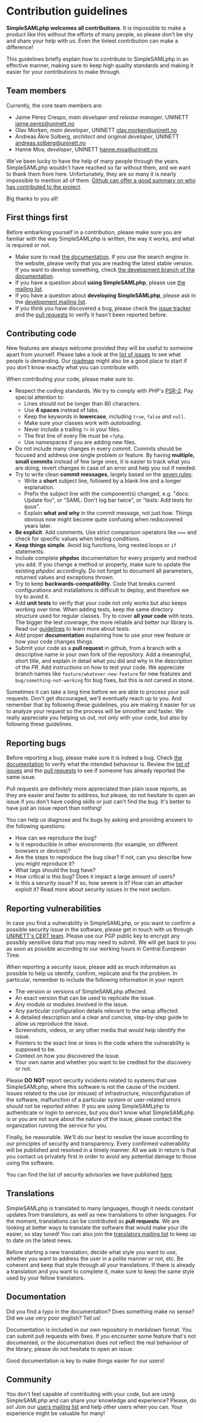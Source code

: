 # Contribution guidelines
**SimpleSAMLphp welcomes all contributions**. It is impossible to make a product like this without the efforts of many people, so please don't be shy and share your help with us. Even the tiniest contribution can make a difference!

This guidelines briefly explain how to contribute to SimpleSAMLphp in an effective manner, making sure to keep high quality standards and making it easier for your contributions to make through.

<!-- {{TOC}} -->

## Team members
Currently, the core team members are:

* Jaime Pérez Crespo, *main developer and release manager*, UNINETT <jaime.perez@uninett.no>
* Olav Morken, *main developer*, UNINETT <olav.morken@uninett.no>
* Andreas Åkre Solberg, *architect and original developer*, UNINETT <andreas.solberg@uninett.no>
* Hanne Moa, *developer*, UNINETT <hanne.moa@uninett.no>

We've been lucky to have the help of many people through the years. SimpleSAMLphp wouldn't have reached so far without them, and we want to thank them from here. Unfortunately, they are so many it is nearly impossible to mention all of them. [Github can offer a good summary on who has contributed to the project](https://github.com/simplesamlphp/simplesamlphp/graphs/contributors?from=2007-09-09&to=2015-09-06&type=c).

Big thanks to you all!

## First things first
Before embarking yourself in a contribution, please make sure you are familiar with the way SimpleSAMLphp is written, the way it works, and what is required or not.

* Make sure to read [the documentation](https://simplesamlphp.org/docs/stable/). If you use the search engine in the website, please verify that you are reading the latest stable version. If you want to develop something, check [the development branch of the documentation](https://simplesamlphp.org/docs/development/).
* If you have a question about **using SimpleSAMLphp**, please use [the mailing list](http://groups.google.com/group/simplesamlphp).
* If you have a question about **developing SimpleSAMLphp**, please ask in the [development mailing list](http://groups.google.com/group/simplesamlphp-dev).
* If you think you have discovered a bug, please check the [issue tracker](https://github.com/simplesamlphp/simplesamlphp/issues) and the [pull requests](https://github.com/simplesamlphp/simplesamlphp/pulls) to verify it hasn't been reported before.

## Contributing code
New features are always welcome provided they will be useful to someone apart from yourself. Please take a look at the [list of issues](https://github.com/simplesamlphp/simplesamlphp/issues) to see what people is demanding. Our [roadmap](https://simplesamlphp.org/releaseplan) might also be a good place to start if you don't know exactly what you can contribute with.

When contributing your code, please make sure to:

* Respect the coding standards. We try to comply with PHP's [PSR-2](http://www.php-fig.org/psr/psr-2/). Pay special attention to:
    * Lines should not be longer than 80 characters.
    * Use **4 spaces** instead of tabs.
    * Keep the keywords in **lowercase**, including `true`, `false` and `null`.
    * Make sure your classes work with *autoloading*.
    * Never include a trailing `?>` in your files.
    * The first line of every file must be `<?php`.
    * Use namespaces if you are adding new files.
* Do not include many changes in every commit. Commits should be focused and address one single problem or feature. By having **multiple, small commits** instead of few large ones, it is easier to track what you are doing, revert changes in case of an error and help you out if needed.
* Try to write clean **commit messages**, largely based on the [seven rules](http://chris.beams.io/posts/git-commit/):
    * Write a **short** subject line, followed by a blank line and a longer explanation.
    * Prefix the subject line with the component(s) changed, e.g. "docs: Update foo", or "SAML: Don't log bar twice", or "tests: Add tests for quux".
    * Explain **what and why** in the commit message, not just _how_. Things obvious now might become quite confusing when rediscovered years later.
* **Be explicit**. Add comments. Use strict comparison operators like `===` and check for specific values when testing conditions.
* **Keep things simple**. Avoid big functions, long nested loops or `if` statements.
* Include complete **phpdoc** documentation for every property and method you add. If you change a method or property, make sure to update the existing *phpdoc* accordingly. Do not forget to document all parameters, returned values and exceptions thrown.
* Try to keep **backwards-compatibility**. Code that breaks current configurations and installations is difficult to deploy, and therefore we try to avoid it.
* Add **unit tests** to verify that your code not only works but also keeps working over time. When adding tests, keep the same directory structure used for regular classes. Try to cover **all your code** with tests. The bigger the test coverage, the more reliable and better our library is. Read our [guidelines](TESTING.md) to learn more about tests.
* Add proper **documentation** explaining how to use your new feature or how your code changes things.
* Submit your code as a **pull request** in github, from a branch with a descriptive name in your own fork of the repository. Add a meaningful, short title, and explain in detail what you did and why in the description of the *PR*.  Add instructions on how to test your code. We appreciate branch names like `feature/whatever-new-feature` for new features and `bug/something-not-working` for bug fixes, but this is not carved in stone.

Sometimes it can take a long time before we are able to process your pull requests. Don't get discouraged, we'll eventually reach up to you. And remember that by following these guidelines, you are making it easier for us to analyze your request so the process will be smoother and faster. We really appreciate you helping us out, not only with your code, but also by following these guidelines.

## Reporting bugs
Before reporting a bug, please make sure it is indeed a bug. Check [the documentation](https://simplesamlphp.org/docs/stable/) to verify what the intended behaviour is. Review the [list of issues](https://github.com/simplesamlphp/simplesamlphp/issues) and the [pull requests](https://github.com/simplesamlphp/simplesamlphp/pulls) to see if someone has already reported the same issue.

Pull requests are definitely more appreciated than plain issue reports, as they are easier and faster to address, but please, do not hesitate to open an issue if you don't have coding skills or just can't find the bug. It's better to have just an issue report than nothing!

You can help us diagnose and fix bugs by asking and providing answers to the following questions:

* How can we reproduce the bug?
* Is it reproducible in other environments (for example, on different browsers or devices)?
* Are the steps to reproduce the bug clear? If not, can you describe how you might reproduce it?
* What tags should the bug have?
* How critical is this bug? Does it impact a large amount of users?
* Is this a security issue? If so, how severe is it? How can an attacker exploit it? Read more about security issues in the next section.

## Reporting vulnerabilities
In case you find a vulnerability in SimpleSAMLphp, or you want to confirm a possible security issue in the software, please get in touch with us through [UNINETT's CERT team](https://www.uninett.no/cert). Please use our PGP public key to encrypt any possibly sensitive data that you may need to submit. We will get back to you as soon as possible according to our working hours in Central European Time.

When reporting a security issue, please add as much information as possible to help us identify, confirm, replicate and fix the problem. In particular, remember to include the following information in your report:

* The version or versions of SimpleSAMLphp affected.
* An exact version that can be used to replicate the issue.
* Any module or modules involved in the issue.
* Any particular configuration details relevant to the setup affected.
* A detailed description and a clear and concise, step-by-step guide to allow us reproduce the issue.
* Screenshots, videos, or any other media that would help identify the issue.
* Pointers to the exact line or lines in the code where the vulnerability is supposed to be.
* Context on how you discovered the issue.
* Your own name and whether you want to be credited for the discovery or not.

Please **DO NOT** report security incidents related to systems that use SimpleSAMLphp, where this software is not the cause of the incident. Issues related to the use (or misuse) of infrastructure, misconfiguration of the software, malfunction of a particular system or user-related errors should not be reported either. If you are using SimpleSAMLphp to authenticate or login to services, but you don't know what SimpleSAMLphp is or you are not sure about the nature of the issue, please contact the organization running the service for you.

Finally, be reasonable. We'll do our best to resolve the issue according to our principles of security and transparency. Every confirmed vulnerability will be published and resolved in a timely manner. All we ask in return is that you contact us privately first in order to avoid any potential damage to those using the software.

You can find the list of security advisories we have published [here](https://simplesamlphp.org/security).

## Translations
SimpleSAMLphp is translated to many languages, though it needs constant updates from translators, as well as new translations to other languages. For the moment, translations can be contributed as **pull requests**. We are looking at better ways to translate the software that would make your life easier, so stay tuned! You can also join the [translators mailing list](http://groups.google.com/group/simplesamlphp-translation) to keep up to date on the latest news.

Before starting a new translation, decide what style you want to use, whether you want to address the user in a polite manner or not, etc. Be coherent and keep that style through all your translations. If there is already a translation and you want to complete it, make sure to keep the same style used by your fellow translators.  
## Documentation
Did you find a typo in the documentation? Does something make no sense? Did we use very poor english? Tell us!

Documentation is included in our own repository in *markdown* format. You can submit pull requests with fixes. If you encounter some feature that's not documented, or the documentation does not reflect the real behaviour of the library, please do not hesitate to open an issue.

Good documentation is key to make things easier for our users!

## Community
You don't feel capable of contributing with your code, but are using SimpleSAMLphp and can share your knowledge and experience? Please, do so! Join our [users mailing list](http://groups.google.com/group/simplesamlphp) and help other users when you can. Your experience might be valuable for many!
